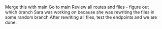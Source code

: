 Merge this with main
Go to main 
Review all routes and files - figure out which branch Sara was working on because she was rewriting the files in some random branch
After rewriting all files, test the endpoints and we are done.

